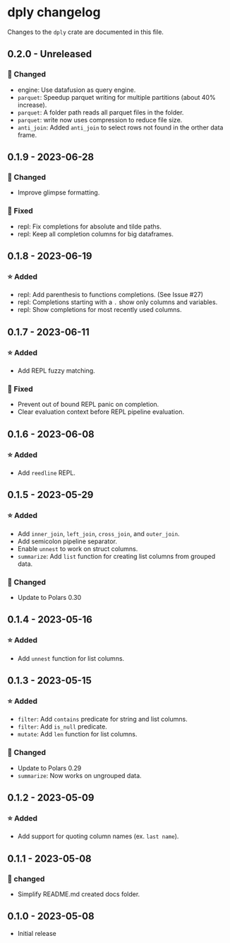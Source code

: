 # dply changelog
Changes to the `dply` crate are documented in this file.

## 0.2.0 - Unreleased
### 🔧 Changed
* engine: Use datafusion as query engine.
* `parquet`: Speedup parquet writing for multiple partitions (about 40% increase).
* `parquet`: A folder path reads all parquet files in the folder.
* `parquet`: write now uses compression to reduce file size.
* `anti_join`: Added `anti_join` to select rows not found in the orther data frame.

## 0.1.9 - 2023-06-28
### 🔧 Changed
* Improve glimpse formatting.
### 🐛 Fixed
* repl: Fix completions for absolute and tilde paths.
* repl: Keep all completion columns for big dataframes.

## 0.1.8 - 2023-06-19
### ⭐ Added
* repl: Add parenthesis to functions completions. (See Issue #27)
* repl: Completions starting with a `.` show only columns and variables.
* repl: Show completions for most recently used columns.

## 0.1.7 - 2023-06-11
### ⭐ Added
* Add REPL fuzzy matching.
### 🐛 Fixed
* Prevent out of bound REPL panic on completion.
* Clear evaluation context before REPL pipeline evaluation.

## 0.1.6 - 2023-06-08
### ⭐ Added
* Add `reedline` REPL.

## 0.1.5 - 2023-05-29
### ⭐ Added
* Add `inner_join`, `left_join`, `cross_join`, and `outer_join`.
* Add semicolon pipeline separator.
* Enable `unnest` to work on struct columns.
* `summarize`: Add `list` function for creating list columns from grouped data.

### 🔧 Changed
* Update to Polars 0.30

## 0.1.4 - 2023-05-16
### ⭐ Added
* Add `unnest` function for list columns.

## 0.1.3 - 2023-05-15
### ⭐ Added
* `filter`: Add `contains` predicate for string and list columns.
* `filter`: Add `is_null` predicate.
* `mutate`: Add `len` function for list columns.

### 🔧 Changed
* Update to Polars 0.29
* `summarize`: Now works on ungrouped data.

## 0.1.2 - 2023-05-09
### ⭐ Added
* Add support for quoting column names (ex. `last name`).

## 0.1.1 - 2023-05-08
### 🔧 changed
* Simplify README.md created docs folder.

## 0.1.0 - 2023-05-08
* Initial release
